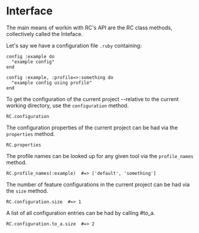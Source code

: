 # Interface

The main means of workin with RC's API are the RC class methods,
collectively called the Inteface.

Let's say we have a configuration file `.ruby` containing:

    config :example do
      "example config"
    end

    config :example, :profile=>:something do
      "example config using profile"
    end

To get the configuration of the current project --relative to the 
current working directory, use the `configuration` method.

    RC.configuration

The configuration properties of the current project can be
had via the `properties` method.

    RC.properties

The profile names can be looked up for any given tool via the `profile_names`
method.

    RC.profile_names(:example)  #=> ['default', 'something']

The number of feature configurations in the current project can be
had via the `size` method.

    RC.configuration.size  #=> 1

A list of all configuration entries can be had by calling #to_a.

    RC.configuration.to_a.size  #=> 2


